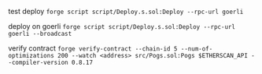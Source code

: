 test deploy ``forge script script/Deploy.s.sol:Deploy --rpc-url goerli``

deploy on goerli ``forge script script/Deploy.s.sol:Deploy --rpc-url goerli --broadcast``

verify contract ``forge verify-contract --chain-id 5 --num-of-optimizations 200 --watch <address> src/Pogs.sol:Pogs $ETHERSCAN_API --compiler-version 0.8.17``